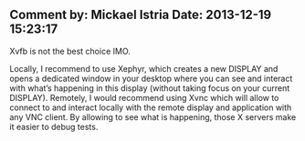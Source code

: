 Comment by: Mickael Istria Date: 2013-12-19 15:23:17
----------

Xvfb is not the best choice IMO.

Locally, I recommend to use Xephyr, which creates a new DISPLAY and opens a dedicated window in your desktop where you can see and interact with what’s happening in this display (without taking focus on your current DISPLAY).
Remotely, I would recommend using Xvnc which will allow to connect to and interact locally with the remote display and application with any VNC client.
By allowing to see what is happening, those X servers make it easier to debug tests.

